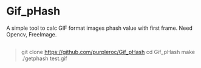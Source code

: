 # Gif_pHash
A simple tool to calc GIF format images phash value with first frame.
Need Opencv, FreeImage.

##
>git clone https://github.com/purpleroc/Gif_pHash
>cd Gif_pHash
>make
>./getphash test.gif
